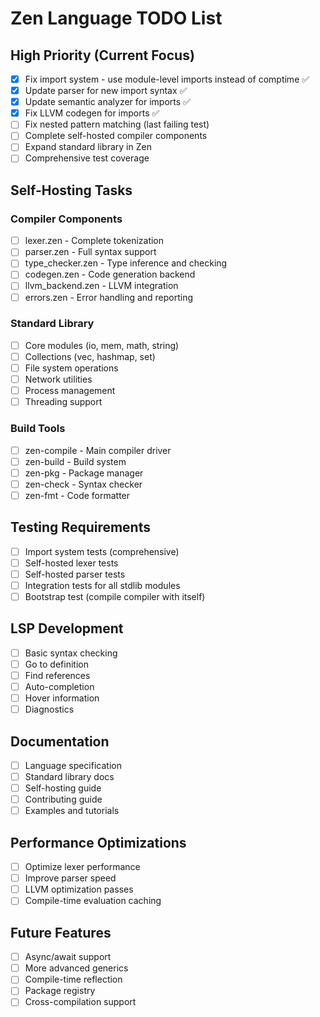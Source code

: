# Zen Language TODO List

## High Priority (Current Focus)
- [x] Fix import system - use module-level imports instead of comptime ✅
- [x] Update parser for new import syntax ✅
- [x] Update semantic analyzer for imports ✅ 
- [x] Fix LLVM codegen for imports ✅
- [ ] Fix nested pattern matching (last failing test)
- [ ] Complete self-hosted compiler components
- [ ] Expand standard library in Zen
- [ ] Comprehensive test coverage

## Self-Hosting Tasks
### Compiler Components
- [ ] lexer.zen - Complete tokenization
- [ ] parser.zen - Full syntax support
- [ ] type_checker.zen - Type inference and checking
- [ ] codegen.zen - Code generation backend
- [ ] llvm_backend.zen - LLVM integration
- [ ] errors.zen - Error handling and reporting

### Standard Library
- [ ] Core modules (io, mem, math, string)
- [ ] Collections (vec, hashmap, set)
- [ ] File system operations
- [ ] Network utilities
- [ ] Process management
- [ ] Threading support

### Build Tools
- [ ] zen-compile - Main compiler driver
- [ ] zen-build - Build system
- [ ] zen-pkg - Package manager
- [ ] zen-check - Syntax checker
- [ ] zen-fmt - Code formatter

## Testing Requirements
- [ ] Import system tests (comprehensive)
- [ ] Self-hosted lexer tests
- [ ] Self-hosted parser tests
- [ ] Integration tests for all stdlib modules
- [ ] Bootstrap test (compile compiler with itself)

## LSP Development
- [ ] Basic syntax checking
- [ ] Go to definition
- [ ] Find references
- [ ] Auto-completion
- [ ] Hover information
- [ ] Diagnostics

## Documentation
- [ ] Language specification
- [ ] Standard library docs
- [ ] Self-hosting guide
- [ ] Contributing guide
- [ ] Examples and tutorials

## Performance Optimizations
- [ ] Optimize lexer performance
- [ ] Improve parser speed
- [ ] LLVM optimization passes
- [ ] Compile-time evaluation caching

## Future Features
- [ ] Async/await support
- [ ] More advanced generics
- [ ] Compile-time reflection
- [ ] Package registry
- [ ] Cross-compilation support
